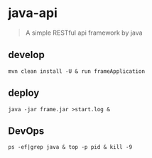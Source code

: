 # java-api
>A simple RESTful api framework by java

## develop

`mvn clean install -U & run frameApplication`

## deploy

`java -jar frame.jar >start.log &`

## DevOps

`ps -ef|grep java & top -p pid & kill -9`